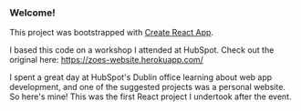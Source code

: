 ### Welcome!

This project was bootstrapped with [Create React App](https://github.com/facebookincubator/create-react-app).

I based this code on a workshop I attended at HubSpot. Check out the original here: https://zoes-website.herokuapp.com/

I spent a great day at HubSpot's Dublin office learning about web app development, and one of the suggested projects was a personal website. So here's mine! This was the first React project I undertook after the event.
